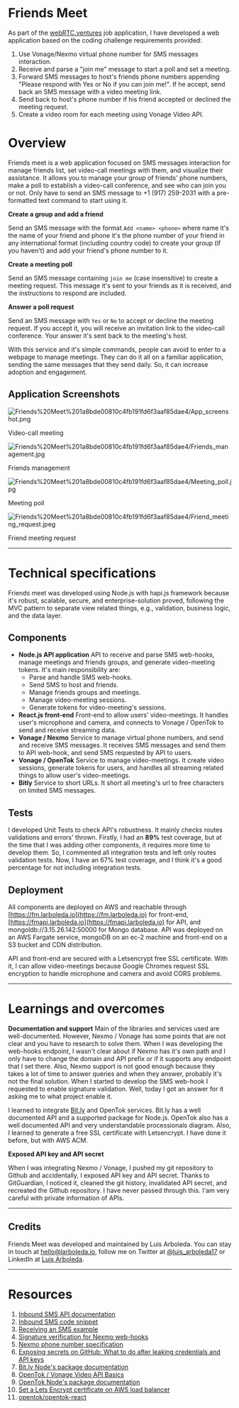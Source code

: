 # Friends Meet

As part of the [webRTC.ventures](http://webrtc.ventures) job application, I have developed a web application based on the coding challenge requirements provided:
1. Use Vonage/Nexmo virtual phone number for SMS messages interaction.
2. Receive and parse a "join me" message to start a poll and set a meeting.
3. Forward SMS messages to host's friends phone numbers appending "Please respond with Yes or No if you can join me!". If he accept, send back an SMS message with a video meeting link.
4. Send back to host's phone number if his friend accepted or declined the meeting request.
5. Create a video room for each meeting using Vonage Video API.

# Overview
Friends meet is a web application focused on SMS messages interaction for manage friends list, set video-call meetings with them, and visualize their assistance. It allows you to manage your group of friends' phone numbers, make a poll to establish a video-call conference, and see who can join you or not. Only have to send an SMS message to +1 (917) 259-2031 with a pre-formatted text command to start using it.

**Create a group and add a friend**

Send an SMS message with the format `Add <name> <phone>` where name it's the name of your friend and phone it's the phone number of your friend in any international format (including country code) to create your group (if you haven't) and add your friend's phone number to it.

**Create a meeting poll**

Send an SMS message containing `join me` (case insensitive) to create a meeting request. This message it's sent to your friends as it is received, and the instructions to respond are included.

**Answer a poll request**

Send an SMS message with `Yes` or `No` to accept or decline the meeting request. If you accept it, you will receive an invitation link to the video-call conference. Your answer it's sent back to the meeting's host.

With this service and it's simple commands, people can avoid to enter to a webpage to manage meetings. They can do it all on a familiar application, sending the same messages that they send daily. So, it can increase adoption and engagement.

## Application Screenshots
![Friends%20Meet%201a8bde00810c4fb191fd6f3aaf85dae4/App_screenshot.png](Friends%20Meet%201a8bde00810c4fb191fd6f3aaf85dae4/App_screenshot.png)

Video-call meeting

![Friends%20Meet%201a8bde00810c4fb191fd6f3aaf85dae4/Friends_management.jpg](Friends%20Meet%201a8bde00810c4fb191fd6f3aaf85dae4/Friends_management.jpg)

Friends management

![Friends%20Meet%201a8bde00810c4fb191fd6f3aaf85dae4/Meeting_poll.jpg](Friends%20Meet%201a8bde00810c4fb191fd6f3aaf85dae4/Meeting_poll.jpg)

Meeting poll

![Friends%20Meet%201a8bde00810c4fb191fd6f3aaf85dae4/Friend_meeting_request.jpeg](Friends%20Meet%201a8bde00810c4fb191fd6f3aaf85dae4/Friend_meeting_request.jpeg)

Friend meeting request

---

# Technical specifications
Friends meet was developed using Node.js with hapi.js framework because it's robust, scalable, secure, and enterprise-solution proved, following the MVC pattern to separate view related things, e.g., validation, business logic, and the data layer.

## Components
- **Node.js API application**
    API to receive and parse SMS web-hooks, manage meetings and friends groups, and generate video-meeting tokens. It's main responsibility are:
    - Parse and handle SMS web-hooks.
    - Send SMS to host and friends.
    - Manage friends groups and meetings.
    - Manage video-meeting sessions.
    - Generate tokens for video-meeting's sessions.
- **React.js front-end**
    Front-end to allow users' video-meetings. It handles user's microphone and camera, and connects to Vonage / OpenTok to send and receive streaming data.
- **Vonage / Nexmo**
    Service to manage virtual phone numbers, and send and receive SMS messages. It receives SMS messages and send them to API web-hook, and send SMS requested by API to users.
- **Vonage / OpenTok**
    Service to manage video-meetings. It create video sessions, generate tokens for users, and handles all streaming related things to allow user's video-meetings.
- **Bitly**
    Service to short URLs. It short all meeting's url to free characters on limited SMS messages.

## Tests
I developed Unit Tests to check API's robustness. It mainly checks routes validations and errors' thrown.
Firstly, I had an **89%** test coverage, but at the time that I was adding other components, it requires more time to develop them. So, I commented all integration tests and left only routes validation tests. Now, I have an 67% test coverage, and I think it's a good percentage for not including integration tests.

## Deployment

All components are deployed on AWS and reachable through [https://fm.larboleda.io](https://fm.larboleda.io) for front-end, [https://fmapi.larboleda.io](https://fmapi.larboleda.io) for API, and mongoldb://3.15.26.142:50000 for Mongo database.
API was deployed on an AWS Fargate service, mongoDB on an ec-2 machine and front-end on a S3 bucket and CDN distribution.

API and front-end are secured with a Letsencrypt free SSL certificate. With it, I can allow video-meetings because Google Chromes request SSL encryption to handle microphone and camera and avoid CORS problems. 

---

# Learnings and overcomes

**Documentation and support**
Main of the libraries and services used are well-documented. However, Nexmo / Vonage has some points that are not clear and you have to research to solve them.
When I was developing the web-hooks endpoint, I wasn't clear about if Nexmo has it's own path and I only have to change the domain and API prefix or if it supports any endpoint that I set there.
Also, Nexmo support is not good enough because they takes a lot of time to answer queries and when they answer, probably it's not the final solution.
When I started to develop the SMS web-hook I requested to enable signature validation. Well, today I got an answer for it asking me to what project enable it.

I learned to integrate [Bit.ly](http://bit.ly) and OpenTok services. Bit.ly has a well documented API and a supported package for Node.js. OpenTok also has a well documented API and very understandable processionals diagram.
Also, I learned to generate a free SSL certificate with Letsencrypt. I have done it before, but with AWS ACM.

**Exposed API key and API secret**

When I was integrating Nexmo / Vonage, I pushed my git repository to Github and accidentally, I exposed API key and API secret. Thanks to GitGuardian, I noticed it, cleaned the git history, invalidated API secret, and recreated the Github repository.
I have never passed through this. I'am very careful with private information of APIs.

---
## **Credits**
Friends Meet was developed and maintained by Luis Arboleda. You can stay in touch at [hello@larboleda.io](mailto://hello@larboleda.io), follow me on Twitter at [@luis_arboleda17](https://twitter.com/luis_arboleda17) or LinkedIn at [Luis Arboleda](https://www.linkedin.com/in/luis-arboleda/).

---
# Resources
1. [Inbound SMS API documentation](https://developer.nexmo.com/api/sms#inbound-sms)
2. [Inbound SMS code snippet](https://developer.nexmo.com/messages/code-snippets/inbound-message)
3. [Receiving an SMS example](https://developer.nexmo.com/messaging/sms/code-snippets/receiving-an-sms)
4. [Signature verification for Nexmo web-hooks](https://developer.nexmo.com/messages/concepts/signed-webhooks)
5. [Nexmo phone number specification](https://developer.nexmo.com/messaging/sms/guides/country-specific-features#country-specific-features)
6. [Exposing secrets on GitHub: What to do after leaking credentials and API keys](https://blog.gitguardian.com/leaking-secrets-on-github-what-to-do/)
7. [Bit.ly Node's package documentation](https://www.npmjs.com/package/bitly)
8. [OpenTok / Vonage Video API Basics](https://tokbox.com/developer/guides/basics/)
9. [OpenTok Node's package documentation](https://github.com/opentok/opentok-react#otsession-component)
10. [Set a Lets Encrypt certificate on AWS load balancer](https://blog.alejandrocelaya.com/2016/08/16/setup-a-lets-encrypt-certificate-in-a-aws-elastic-load-balancer/)
11. [opentok/opentok-react](https://github.com/opentok/opentok-react/blob/master/src/OTPublisher.js#L115)